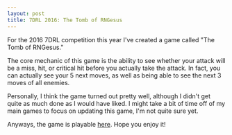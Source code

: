 ```yaml
---
layout: post
title: 7DRL 2016: The Tomb of RNGesus
---
```


For the 2016 7DRL competition this year I've created a game called "The Tomb of RNGesus."

The core mechanic of this game is the ability to see whether your attack will be a miss, hit, or critical hit before you actually take the attack. In fact, you can actually see your 5 next moves, as well as being able to see the next 3 moves of all enemies.

Personally, I think the game turned out pretty well, although I didn't get quite as much done as I would have liked. I might take a bit of time off of my main games to focus on updating this game, I'm not quite sure yet.

Anyways, the game is playable [here](https://bunnyhopgames.itch.io/the-tomb-of-rngesus). Hope you enjoy it!
